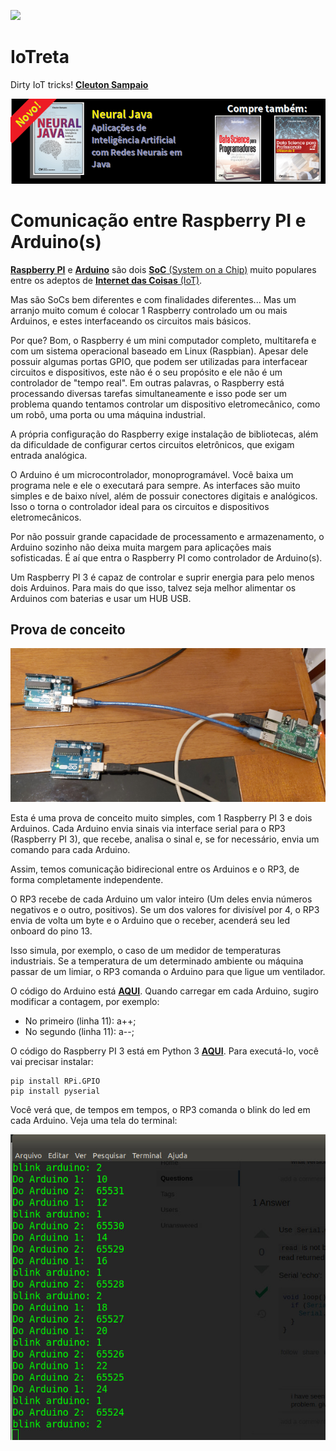 ![](../logo-iotreta.png)
# IoTreta
Dirty IoT tricks!
[**Cleuton Sampaio**](https://github.com/cleuton)

[![](../banner_livros2.png)](https://www.lcm.com.br/site/#livros/busca?term=cleuton)

# Comunicação entre Raspberry PI e Arduino(s)

[**Raspberry PI**](https://pt.wikipedia.org/wiki/Raspberry_Pi) e [**Arduino**](https://pt.wikipedia.org/wiki/Arduino) são dois [**SoC** (System on a Chip)](https://pt.wikipedia.org/wiki/System-on-a-chip) muito populares entre os adeptos de [**Internet das Coisas** (IoT)](https://pt.wikipedia.org/wiki/Internet_das_coisas).

Mas são SoCs bem diferentes e com finalidades diferentes... Mas um arranjo muito comum é colocar 1 Raspberry controlado um ou mais Arduinos, e estes interfaceando os circuitos mais básicos. 

Por que? Bom, o Raspberry é um mini computador completo, multitarefa e com um sistema operacional baseado em Linux (Raspbian). Apesar dele possuir algumas portas GPIO, que podem ser utilizadas para interfacear circuitos e dispositivos, este não é o seu propósito e ele não é um controlador de "tempo real". Em outras palavras, o Raspberry está processando diversas tarefas simultaneamente e isso pode ser um problema quando tentamos controlar um dispositivo eletromecânico, como um robô, uma porta ou uma máquina industrial.

A própria configuração do Raspberry exige instalação de bibliotecas, além da dificuldade de configurar certos circuitos eletrônicos, que exigam entrada analógica. 

O Arduino é um microcontrolador, monoprogramável. Você baixa um programa nele e ele o executará para sempre. As interfaces são muito simples e de baixo nível, além de possuir conectores digitais e analógicos. Isso o torna o controlador ideal para os circuitos e dispositivos eletromecânicos. 

Por não possuir grande capacidade de processamento e armazenamento, o Arduino sozinho não deixa muita margem para aplicações mais sofisticadas. É aí que entra o Raspberry PI como controlador de Arduino(s).

Um Raspberry PI 3 é capaz de controlar e suprir energia para pelo menos dois Arduinos. Para mais do que isso, talvez seja melhor alimentar os Arduinos com baterias e usar um HUB USB.

## Prova de conceito

![](./rasp-arduinos.jpg)

Esta é uma prova de conceito muito simples, com 1 Raspberry PI 3 e dois Arduinos. Cada Arduino envia sinais via interface serial para o RP3 (Raspberry PI 3), que recebe, analisa o sinal e, se for necessário, envia um comando para cada Arduino. 

Assim, temos comunicação bidirecional entre os Arduinos e o RP3, de forma completamente independente. 

O RP3 recebe de cada Arduino um valor inteiro (Um deles envia números negativos e o outro, positivos). Se um dos valores for divisível por 4, o RP3 envia de volta um byte e o Arduino que o receber, acenderá seu led onboard do pino 13. 

Isso simula, por exemplo, o caso de um medidor de temperaturas industriais. Se a temperatura de um determinado ambiente ou máquina passar de um limiar, o RP3 comanda o Arduino para que ligue um ventilador. 

O código do Arduino está [**AQUI**](./serial_test/serial_test.ino). Quando carregar em cada Arduino, sugiro modificar a contagem, por exemplo: 

- No primeiro (linha 11): a++;
- No segundo (linha 11): a--;

O código do Raspberry PI 3 está em Python 3 [**AQUI**](./twoarduinos.py). Para executá-lo, você vai precisar instalar: 
```
pip install RPi.GPIO
pip install pyserial
```

Você verá que, de tempos em tempos, o RP3 comanda o blink do led em cada Arduino. Veja uma tela do terminal: 

![](./terminal.jpg)